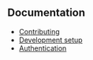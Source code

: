 ## Documentation

- [Contributing](./contribute.md)
- [Development setup](./development-setup.md)
- [Authentication](./authentication.md)

